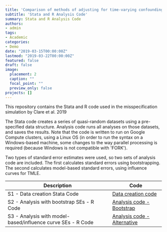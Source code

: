 ```yaml
---
title: 'Comparison of methods of adjusting for time-varying confounding under misspecification – A Monte-Carlo simulation study'
subtitle: 'Stata and R Analysis Code'
summary: Stata and R Analysis Code
authors:
- admin
tags:
- Academic
categories:
- Demo
date: "2019-03-15T00:00:00Z"
lastmod: "2019-03-22T00:00:00Z"
featured: false
draft: false
image:
  placement: 2
  caption: ""
  focal_point: ""
  preview_only: false
projects: []
---
```


This repository contains the Stata and R code used in the misspecification simulation by Clare et al. 2019

The Stata code creates a series of quasi-random datasets using a pre-specified data structure.
Analysis code runs all analyses on those datasets, and saves the results. Note that the code is written to run on Google Compute clusters, using a Linux OS (in order to run the syntax on a Windows-based machine, some changes to the way parallel processing is required (because Windows is not compatible with 'FORK').

Two types of standard error estimates were used, so two sets of analysis code are included. The first calculates standard errors using bootstrapping. The second calculates model-based standard errors, using influence curves for TMLE.

| Description | Code |
| --- | --- |
| S1 - Data creation Stata Code | [Data creation code](Code/S1_data_creation.do) |
| S2 - Analysis with bootstrap SEs - R Code | [Analysis code - Bootstrap](Code/S2_analysis_code_bootstrap.R) |
| S3 - Analysis with model-based/influence curve SEs - R Code | [Analysis code - Alternative](Code/S3_analysis_code_IC.R) |
